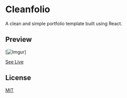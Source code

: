 # Cleanfolio

A clean and simple portfolio template built using React.
## Preview

[![Imgur](https://imgur.com/FwDMNEM.gif)]

[See Live](https://smj2021.github.io/cleanfolio/)

## License

[MIT](https://choosealicense.com/licenses/mit/)

